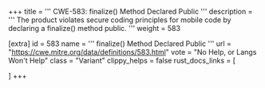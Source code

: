 +++
title = '''
CWE-583: finalize() Method Declared Public
'''
description	= '''
The product violates secure coding principles for mobile code by declaring a finalize() method public.
'''
weight = 583

[extra]
id = 583
name = '''
finalize() Method Declared Public
'''
url = "https://cwe.mitre.org/data/definitions/583.html"
vote = "No Help, or Langs Won't Help"
class = "Variant"
clippy_helps = false
rust_docs_links = [
	
]
+++
